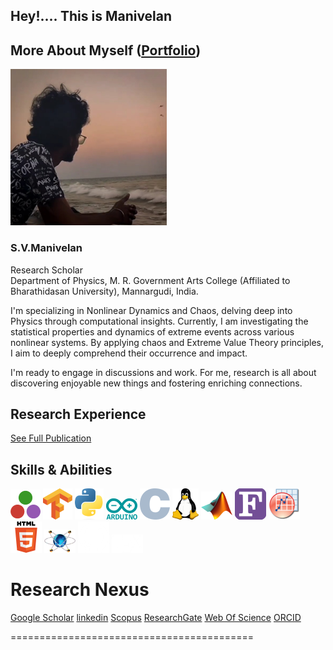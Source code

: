 Hey!.... This is Manivelan
-------

More About Myself ([Portfolio](https://manivelan.netlify.app/?gl_source=GitHub))
-----------------
<img src="https://github.com/Manivelan-sv/manivelan-sv/blob/main/assets/images/MANIVELAN.jpg" width="250">


### S.V.Manivelan

Research Scholar  
Department of Physics, M. R. Government Arts College (Affiliated to Bharathidasan University), Mannargudi, India.

I'm specializing in Nonlinear Dynamics and Chaos, delving deep into Physics through computational insights. Currently, I am investigating the statistical properties and dynamics of extreme events across various nonlinear systems. By applying chaos and Extreme Value Theory principles, I aim to deeply comprehend their occurrence and impact.

I'm ready to engage in discussions and work. For me, research is all about discovering enjoyable new things and fostering enriching connections.


Research Experience
-------------------
[See Full Publication](https://manivelan.netlify.app/publication/)


Skills & Abilities
------------------
![](https://github.com/Manivelan-sv/manivelan-sv/blob/main/assets/images/julia.png) ![](https://github.com/Manivelan-sv/manivelan-sv/blob/main/assets/images/tensorflow.png) ![](https://github.com/Manivelan-sv/manivelan-sv/blob/main/assets/images/python.jpeg) ![](https://github.com/Manivelan-sv/manivelan-sv/blob/main/assets/images/arduino.jpeg) ![](https://github.com/Manivelan-sv/manivelan-sv/blob/main/assets/images/c.png) ![](https://github.com/Manivelan-sv/manivelan-sv/blob/main/assets/images/linux.jpeg) ![](https://github.com/Manivelan-sv/manivelan-sv/blob/main/assets/images/matlab.jpeg) ![](https://github.com/Manivelan-sv/manivelan-sv/blob/main/assets/images/fortran.png) ![](https://github.com/Manivelan-sv/manivelan-sv/blob/main/assets/images/origin.jpeg) ![](https://github.com/Manivelan-sv/manivelan-sv/blob/main/assets/images/html.png) ![](https://github.com/Manivelan-sv/manivelan-sv/blob/main/assets/images/proteus.jpeg) ![](https://github.com/Manivelan-sv/manivelan-sv/blob/main/assets/images/github.jpeg) ![](https://github.com/Manivelan-sv/manivelan-sv/blob/main/assets/images/latex.jpeg)


Research Nexus
==========
[Google Scholar](https://scholar.google.com/citations?hl=en&user=-_SuNEQAAAAJ) [linkedin](https://www.linkedin.com/in/manivelan-s-v) [Scopus](https://www.scopus.com/authid/detail.uri?authorId=58892278500) [ResearchGate](https://www.researchgate.net/profile/Manivelan-Sv) [Web Of Science](https://www.webofscience.com/wos/author/record/KEI-1432-2024) [ORCID](https://orcid.org/0009-0006-7818-1923)

==========================================
